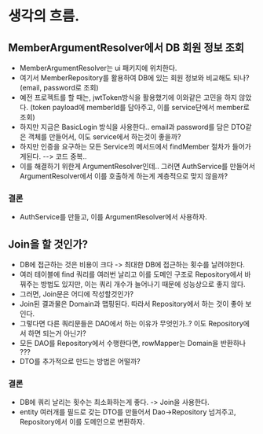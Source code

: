 # 생각의 흐름.

## MemberArgumentResolver에서 DB 회원 정보 조회

- MemberArgumentResolver는 ui 패키지에 위치한다.
- 여기서 MemberRepository를 활용하여 DB에 있는 회원 정보와 비교해도 되나? (email, password로 조회)
- 예전 프로젝트를 할 때는, jwtToken방식을 활용했기에 이와같은 고민을 하지 않았다. (token payload에 memberId를 담아주고, 이를 service단에서 member로 조회)
- 하지만 지금은 BasicLogin 방식을 사용한다.. email과 password를 담은 DTO같은 객체를 만들어서, 이도 service에서 하는것이 좋을까?
- 하지만 인증을 요구하는 모든 Service의 메서드에서 findMember 절차가 들어가게된다. --> 코드 중복..
- 이를 해결하기 위한게 ArgumentResolver인데.. 그러면 AuthService를 만들어서 ArgumentResolver에서 이를 호출하게 하는게 계층적으로 맞지 않을까?

### 결론

- AuthService를 만들고, 이를 ArgumentResolver에서 사용하자.

## Join을 할 것인가?

- DB에 접근하는 것은 비용이 크다 -> 최대한 DB에 접근하는 횟수를 날려야한다.
- 여러 테이블에 find 쿼리를 여러번 날리고 이를 도메인 구조로 Repository에서 바꿔주는 방법도 있지만, 이는 쿼리 개수가 늘어나기 때문에 성능상으로 좋지 않다.
- 그러면, Join문은 어디에 작성할것인가?
- Join된 결과물은 Domain과 맵핑된다. 따라서 Repository에서 하는 것이 좋아 보인다.
- 그렇다면 다른 쿼리문들은 DAO에서 하는 이유가 무엇인가..? 이도 Repository에서 하면 되는거 아닌가?
- 모든 DAO를 Repository에서 수행한다면, rowMapper는 Domain을 반환하나 ???
- DTO를 추가적으로 만드는 방법은 어떨까?

### 결론

- DB에 쿼리 날리는 횟수는 최소화하는게 좋다. -> Join을 사용한다.
- entity 여러개를 필드로 갖는 DTO를 만들어서 Dao->Repository 넘겨주고, Repository에서 이를 도메인으로 변환하자.
